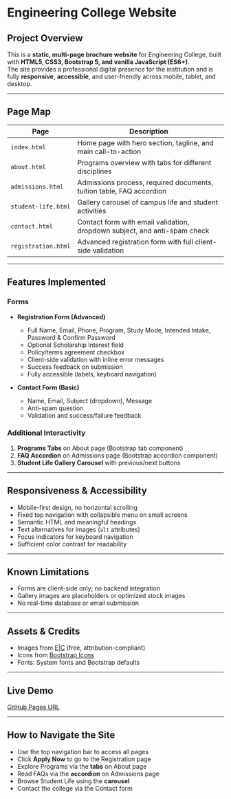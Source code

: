# Engineering College Website

## Project Overview
This is a **static, multi-page brochure website** for Engineering College, built with **HTML5, CSS3, Bootstrap 5, and vanilla JavaScript (ES6+)**.  
The site provides a professional digital presence for the institution and is fully **responsive**, **accessible**, and user-friendly across mobile, tablet, and desktop.

---

## Page Map

| Page | Description |
|------|-------------|
| `index.html` | Home page with hero section, tagline, and main call-to-action |
| `about.html` | Programs overview with tabs for different disciplines |
| `admissions.html` | Admissions process, required documents, tuition table, FAQ accordion |
| `student-life.html` | Gallery carousel of campus life and student activities |
| `contact.html` | Contact form with email validation, dropdown subject, and anti-spam check |
| `registration.html` | Advanced registration form with full client-side validation |

---

## Features Implemented

### Forms
- **Registration Form (Advanced)**  
  - Full Name, Email, Phone, Program, Study Mode, Intended Intake, Password & Confirm Password  
  - Optional Scholarship Interest field  
  - Policy/terms agreement checkbox  
  - Client-side validation with inline error messages  
  - Success feedback on submission  
  - Fully accessible (labels, keyboard navigation)  

- **Contact Form (Basic)**  
  - Name, Email, Subject (dropdown), Message  
  - Anti-spam question  
  - Validation and success/failure feedback  

### Additional Interactivity
1. **Programs Tabs** on About page (Bootstrap tab component)  
2. **FAQ Accordion** on Admissions page (Bootstrap accordion component)  
3. **Student Life Gallery Carousel** with previous/next buttons  

---

## Responsiveness & Accessibility
- Mobile-first design, no horizontal scrolling  
- Fixed top navigation with collapsible menu on small screens  
- Semantic HTML and meaningful headings  
- Text alternatives for images (`alt` attributes)  
- Focus indicators for keyboard navigation  
- Sufficient color contrast for readability  

---

## Known Limitations
- Forms are client-side only; no backend integration  
- Gallery images are placeholders or optimized stock images  
- No real-time database or email submission  

---

## Assets & Credits
- Images from [E|C](https://www.college.edu.kg/) (free, attribution-compliant)  
- Icons from [Bootstrap Icons](https://icons.getbootstrap.com/)  
- Fonts: System fonts and Bootstrap defaults  

---

## Live Demo
[GitHub Pages URL](art1000-7.github.io.)

---

## How to Navigate the Site
- Use the top navigation bar to access all pages  
- Click **Apply Now** to go to the Registration page  
- Explore Programs via the **tabs** on About page  
- Read FAQs via the **accordion** on Admissions page  
- Browse Student Life using the **carousel**  
- Contact the college via the Contact form
